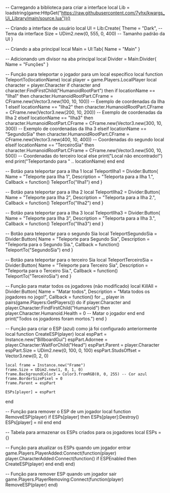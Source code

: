 -- Carregando a biblioteca para criar a interface
local Lib = loadstring(game:HttpGet("https://raw.githubusercontent.com/7yhx/kwargs_Ui_Library/main/source.lua"))()

-- Criando a interface de usuário
local UI = Lib:Create{
    Theme = "Dark", -- Tema da interface
    Size = UDim2.new(0, 555, 0, 400) -- Tamanho padrão da UI
}

-- Criando a aba principal
local Main = UI:Tab{
    Name = "Main"
}

-- Adicionando um divisor na aba principal
local Divider = Main:Divider{
    Name = "Funções"
}

-- Função para teleportar o jogador para um local específico
local function TeleportTo(locationName)
    local player = game.Players.LocalPlayer
    local character = player.Character
    if character and character:FindFirstChild("HumanoidRootPart") then
        if locationName == "Ilha1" then
            character.HumanoidRootPart.CFrame = CFrame.new(Vector3.new(100, 10, 100))  -- Exemplo de coordenadas da Ilha 1
        elseif locationName == "Ilha2" then
            character.HumanoidRootPart.CFrame = CFrame.new(Vector3.new(200, 10, 200))  -- Exemplo de coordenadas da Ilha 2
        elseif locationName == "Ilha3" then
            character.HumanoidRootPart.CFrame = CFrame.new(Vector3.new(300, 10, 300))  -- Exemplo de coordenadas da Ilha 3
        elseif locationName == "SegundoSia" then
            character.HumanoidRootPart.CFrame = CFrame.new(Vector3.new(400, 10, 400))  -- Coordenadas do segundo local
        elseif locationName == "TerceiroSia" then
            character.HumanoidRootPart.CFrame = CFrame.new(Vector3.new(500, 10, 500))  -- Coordenadas do terceiro local
        else
            print("Local não encontrado!")
        end
        print("Teleportando para " .. locationName)
    end
end

-- Botão para teleportar para a Ilha 1
local TeleportIlha1 = Divider:Button{
    Name = "Teleporte para Ilha 1",
    Description = "Teleporta para a Ilha 1.",
    Callback = function()
        TeleportTo("Ilha1")
    end
}

-- Botão para teleportar para a Ilha 2
local TeleportIlha2 = Divider:Button{
    Name = "Teleporte para Ilha 2",
    Description = "Teleporta para a Ilha 2.",
    Callback = function()
        TeleportTo("Ilha2")
    end
}

-- Botão para teleportar para a Ilha 3
local TeleportIlha3 = Divider:Button{
    Name = "Teleporte para Ilha 3",
    Description = "Teleporta para a Ilha 3.",
    Callback = function()
        TeleportTo("Ilha3")
    end
}

-- Botão para teleportar para o segundo Sia
local TeleportSegundoSia = Divider:Button{
    Name = "Teleporte para Segundo Sia",
    Description = "Teleporta para o Segundo Sia.",
    Callback = function()
        TeleportTo("SegundoSia")
    end
}

-- Botão para teleportar para o terceiro Sia
local TeleportTerceiroSia = Divider:Button{
    Name = "Teleporte para Terceiro Sia",
    Description = "Teleporta para o Terceiro Sia.",
    Callback = function()
        TeleportTo("TerceiroSia")
    end
}

-- Função para matar todos os jogadores (não modificado)
local KillAll = Divider:Button{
    Name = "Matar todos",
    Description = "Mata todos os jogadores no jogo!",
    Callback = function()
        for _, player in pairs(game.Players:GetPlayers()) do
            if player.Character and player.Character:FindFirstChild("Humanoid") then
                player.Character.Humanoid.Health = 0 -- Matar o jogador
            end
        end
        print("Todos os jogadores foram mortos.")
    end
}

-- Função para criar o ESP (azul) como já foi configurado anteriormente
local function CreateESP(player)
    local espPart = Instance.new("BillboardGui")
    espPart.Adornee = player.Character:WaitForChild("Head")
    espPart.Parent = player.Character
    espPart.Size = UDim2.new(0, 100, 0, 100)
    espPart.StudsOffset = Vector3.new(0, 2, 0)

    local frame = Instance.new("Frame")
    frame.Size = UDim2.new(1, 0, 1, 0)
    frame.BackgroundColor3 = Color3.fromRGB(0, 0, 255) -- Cor azul
    frame.BorderSizePixel = 0
    frame.Parent = espPart

    ESPs[player] = espPart
end

-- Função para remover o ESP de um jogador
local function RemoveESP(player)
    if ESPs[player] then
        ESPs[player]:Destroy()
        ESPs[player] = nil
    end
end

-- Tabela para armazenar os ESPs criados para os jogadores
local ESPs = {}

-- Função para atualizar os ESPs quando um jogador entrar
game.Players.PlayerAdded:Connect(function(player)
    player.CharacterAdded:Connect(function()
        if ESPEnabled then
            CreateESP(player)
        end
    end)
end)

-- Função para remover ESP quando um jogador sair
game.Players.PlayerRemoving:Connect(function(player)
    RemoveESP(player)
end)
